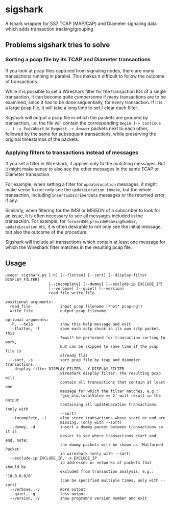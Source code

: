 # sigshark

A tshark wrapper for SS7 TCAP (MAP/CAP) and Diameter signaling data
which adds transaction tracking/grouping

## Problems sigshark tries to solve

### Sorting a pcap file by its TCAP and Diameter transactions

If you look at pcap files captured from signaling nodes, there are
many transactions running in parallel. This makes it difficult to
follow the outcome of transactions.

While it is possible to set a Wireshark filter for the transaction IDs
of a single transaction, it can become quite cumbersome if many
transactions are to be examined, since it has to be done sequentially,
for every transaction. If it is a large pcap file, it will take a long
time to set / clear each filter.

Sigshark will output a pcap file in which the packets are grouped by
transaction, i.e. the file will contain the corresponding `Begin (->
Continue ...) -> End/Abort` or `Request -> Answer` packets next to
each other, followed by the same for subsequent transactions, while
preserving the original timestamps of the packets.

### Applying filters to transactions instead of messages

If you set a filter in Wireshark, it applies only to the matching
messages. But it might make sense to also see the other messages in
the same TCAP or Diameter transaction.

For example, when setting a filter for `updateLocation` messages, it
might make sense to not only see the `updateLocation invoke`, but the
whole transaction, including `insertSubscriberData` messages or the
returned error, if any.

Similarly, when filtering for the IMSI or MSISDN of a subscriber to
look for an issue, it is often necessary to see all messages included
in the transaction. For example, for `forwardSM`,
`provideRoamingNumber`, `updateLocation` etc, it is often desirable to
not only see the initial message, but also the outcome of the
procedure.

Sigshark will include all transactions which contain at least one
message for which the Wireshark filter matches in the resulting pcap
file.

## Usage

```
usage: sigshark.py [-h] [--flatten] [--sort] [--display-filter DISPLAY_FILTER]
                   [--incomplete] [--dummy] [--exclude-ip EXCLUDE_IP]
                   [--verbose] [--quiet] [--version]
                   read_file write_file

positional arguments:
  read_file             input pcap filename (*not* pcap-ng!)
  write_file            output pcap filename

optional arguments:
  -h, --help            show this help message and exit
  --flatten, -f         save each sctp chunk in its own sctp packet. this
                        *must* be performed for transaction sorting to work,
                        but can be skipped to save time if the pcap file is
                        already flat
  --sort, -s            sort pcap file by tcap and diameter transactions.
  --display-filter DISPLAY_FILTER, -Y DISPLAY_FILTER
                        wireshark display filter: the resulting pcap will
                        contain all transactions that contain at least one
                        message for which the filter matches, e.g.:
                        'gsm_old.localValue == 2' will result in the output
                        containing all updateLocation transactions (only with
                        --sort)
  --incomplete, -i      also store transactions whose start or end are
                        missing. (only with --sort)
  --dummy, -d           insert a dummy packet between transactions so it is
                        easier to see where transactions start and end. note:
                        the dummy packets will be shown as 'Malformed Packet'
                        in wireshark (only with --sort)
  --exclude-ip EXCLUDE_IP, -x EXCLUDE_IP
                        ip addresses or networks of packets that should be
                        excluded from transaction analysis, e.g.: '10.0.0.0/8'
                        (can be specified multiple times, only with --sort)
  --verbose, -v         more output
  --quiet, -q           less output
  --version, -V         show program's version number and exit
```
